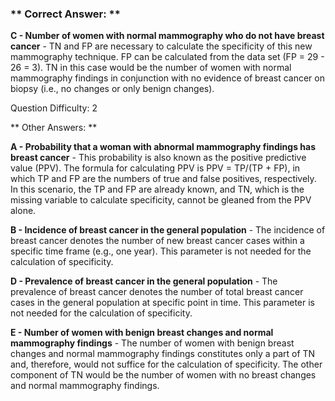 ### ** Correct Answer: **

**C - Number of women with normal mammography who do not have breast cancer** - TN and FP are necessary to calculate the specificity of this new mammography technique. FP can be calculated from the data set (FP = 29 - 26 = 3). TN in this case would be the number of women with normal mammography findings in conjunction with no evidence of breast cancer on biopsy (i.e., no changes or only benign changes).

Question Difficulty: 2

** Other Answers: **

**A - Probability that a woman with abnormal mammography findings has breast cancer** - This probability is also known as the positive predictive value (PPV). The formula for calculating PPV is PPV = TP/(TP + FP), in which TP and FP are the numbers of true and false positives, respectively. In this scenario, the TP and FP are already known, and TN, which is the missing variable to calculate specificity, cannot be gleaned from the PPV alone.

**B - Incidence of breast cancer in the general population** - The incidence of breast cancer denotes the number of new breast cancer cases within a specific time frame (e.g., one year). This parameter is not needed for the calculation of specificity.

**D - Prevalence of breast cancer in the general population** - The prevalence of breast cancer denotes the number of total breast cancer cases in the general population at specific point in time. This parameter is not needed for the calculation of specificity.

**E - Number of women with benign breast changes and normal mammography findings** - The number of women with benign breast changes and normal mammography findings constitutes only a part of TN and, therefore, would not suffice for the calculation of specificity. The other component of TN would be the number of women with no breast changes and normal mammography findings.

